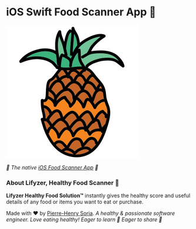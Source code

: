 # iOS Swift Food Scanner App 🍍

![Healthy Food, Healthy Pineapple](extras/assets/pineapple-healthy-food.svg)

*🍎 The native [iOS Food Scanner App](https://apps.apple.com/app/longer-life-lifyzer-food-scan/id1466196809) 🥕*


### About Lifyzer, Healthy Food Scanner 🍳

**Lifyzer Healthy Food Solution™** instantly gives the healthy score and useful details of any food or items you want to eat or purchase.

Made with ❤️ by [Pierre-Henry Soria](https://pierrehenry.be). *A healthy &amp; passionate software engineer. Love eating healthy! Eager to learn 🍏 Eager to share 🍅*
